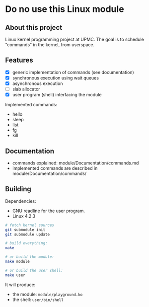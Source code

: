# Do no use this Linux module

## About this project

Linux kernel programming project at UPMC. The goal is to schedule "commands" in
the kernel, from userspace.

## Features

- [x] generic implementation of commands (see documentation)
- [x] synchronous execution using wait queues
- [x] asynchronous execution
- [ ] slab allocator
- [x] user program (shell) interfacing the module

Implemented commands:

- hello
- sleep
- list
- fg
- kill

## Documentation

- commands explained: module/Documentation/commands.md
- implemented commands are described in module/Documentation/commands/

## Building

Dependencies:
- GNU readline for the user program.
- Linux 4.2.3

```bash
# fetch kernel sources
git submodule init
git submodule update

# build everything:
make

# or build the module:
make module

# or build the user shell:
make user
```

It will produce:
- the module: `module/playground.ko`
- the shell: `user/bin/shell`
